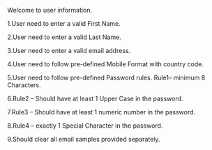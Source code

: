 Welcome to user information.

1.User need to enter a valid First Name.

2.User need to enter a valid Last Name.

3.User need to enter a valid email address.

4.User need to follow pre-defined Mobile Format with country code.

5.User need to follow pre-defined Password rules. Rule1– minimum 8 Characters.

6.Rule2 – Should have at least 1 Upper Case in the password.

7.Rule3 – Should have at least 1 numeric number in the password.

8.Rule4 – exactly 1 Special Character in the password.

9.Should clear all email samples provided separately.
